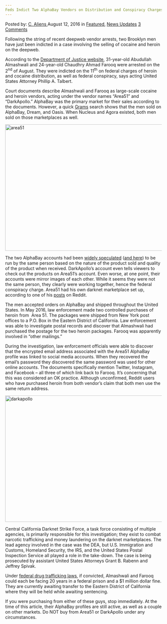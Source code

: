 ```yaml
---
Feds Indict Two AlphaBay Vendors on Distribution and Conspiracy Charges
---
```

<article class="post-listing post-15096 post type-post status-publish format-standard has-post-thumbnail hentry category-deepdot-news category-news-updates tag-alphabay tag-charges tag-conspiracy tag-distribution tag-feds tag-indict tag-vendors">
    <div class="post-inner">
    <p class="post-meta">
    <span>Posted by: <a href="https://www.deepdotweb.com/author/caliens/" title="">C. Aliens </a></span>
    <span>August 12, 2016</span>
    <span>in <a href="https://www.deepdotweb.com/category/deepdot-news/" rel="category tag">Featured</a>, <a href="https://www.deepdotweb.com/category/news-updates/" rel="category tag">News Updates</a></span>
    <span><a href="https://www.deepdotweb.com/2016/08/12/feds-indict-two-alphabay-vendors-distribution-conspiracy-charges/#comments">3 Comments</a></span>
    </p>
    <div class="clear"></div>
    <div class="entry">
    <p>Following the string of recent deepweb vendor arrests, two Brooklyn men have just been indicted in a case involving the selling of cocaine and heroin on the deepweb.</p>
    <p>According to the <a href="https://www.justice.gov/usao-edca/pr/two-brooklyn-men-indicted-distributing-heroin-and-cocaine-dark-web-marketplace-alphabay">Department of Justice website</a>, 31-year-old Abudullah Almashwali and 24-year-old Chaudhry Ahmad Farooq were arrested on the 2<sup>nd</sup> of August. They were indicted on the 11<sup>th</sup> on federal charges of heroin and cocaine distribution, as well as federal conspiracy, says acting United States Attorney Phillip A. Talbert.</p>
    <p>Court documents describe Almashwali and Farooq as large-scale cocaine and heroin vendors, acting under the vendor names “Area51” and “DarkApollo.” AlphaBay was the primary market for their sales according to the documents. However, a quick <a href="https://www.deepdotweb.com/grams-search-darknet-marketplaces/">Grams</a> search shows that the men sold on AlphaBay, Dream, and Oasis. When Nucleus and Agora existed, both men sold on those marketplaces as well.</p>
    <p><a href="https://www.deepdotweb.com/wp-content/uploads/2016/08/area51.png"><img class="aligncenter size-full wp-image-15097" src="https://www.deepdotweb.com/wp-content/uploads/2016/08/area51.png" alt="area51" width="613" height="405" srcset="https://www.deepdotweb.com/wp-content/uploads/2016/08/area51.png 613w, https://www.deepdotweb.com/wp-content/uploads/2016/08/area51-300x198.png 300w" sizes="(max-width: 613px) 100vw, 613px" /></a></p>
    <p>The two AlphaBay accounts had been <a href="https://www.reddit.com/r/DarkNetMarkets/comments/3sbhmg/vendors_area51_and_darkapollo_have_almost/">widely speculated</a> (<a href="https://www.reddit.com/r/DarkNetMarkets/comments/3w78sq/how_does_darkapolloarea51_have_such_impeccable/?ref=search_posts">and here</a>) to be run by the same person based on the nature of the product sold and quality of the product when received. DarkApollo’s account even tells viewers to check out the products on Area51’s account. Even worse, at one point, their accounts were mirror images of each other. While it seems they were not the same person, they clearly were working together, hence the federal conspiracy charge. Area51 had his own darknet marketplace set up, according to one of his <a href="https://www.reddit.com/r/DarkNetMarkets/comments/28sxo1/area51_marketplace_httpfiftyonecrklhzheonion/">posts</a> on Reddit.</p>
    <p>The men accepted orders on AlphaBay and shipped throughout the United States. In May 2016, law enforcement made two controlled purchases of heroin from  Area 51. The packages were shipped from New York post offices to a P.O. Box in the Eastern District of California. Law enforcement was able to investigate postal records and discover that Almashwali had purchased the postage for the two heroin packages. Farooq was apparently involved in “other mailings.”</p>
    <p>During the investigation, law enforcement officials were able to discover that the encrypted email address associated with the Area51 AlphaBay profile was linked to social media accounts. When they recovered the email’s password they discovered the same password was used for other online accounts. The documents specifically mention Twitter, Instagram, and Facebook – all three of which link back to Farooq. It’s concerning that this was considered an OK practice. Although unconfirmed, Reddit users who have purchased heroin from both vendor’s claim that both men use the same return address.</p>
    <p><a href="https://www.deepdotweb.com/wp-content/uploads/2016/08/darkapollo.png"><img class="aligncenter size-full wp-image-15098" src="https://www.deepdotweb.com/wp-content/uploads/2016/08/darkapollo.png" alt="darkapollo" width="613" height="405" srcset="https://www.deepdotweb.com/wp-content/uploads/2016/08/darkapollo.png 613w, https://www.deepdotweb.com/wp-content/uploads/2016/08/darkapollo-300x198.png 300w" sizes="(max-width: 613px) 100vw, 613px" /></a></p>
    <p>Central California Darknet Strike Force, a task force consisting of multiple agencies, is primarily responsible for this investigation; they exist to combat narcotic trafficking and money laundering on the darknet marketplaces. The lead agency involved in the case was the DEA, but U.S. Immigration and Customs, Homeland Security, the IRS, and the United States Postal Inspection Service all played a role in the take-down. The case is being prosecuted by assistant United States Attorneys Grant B. Rabenn and Jeffrey Spivak.</p>
    <p>Under <a href="https://www.dea.gov/druginfo/ftp3.shtml">federal drug trafficking laws</a>, if convicted, Almashwali and Farooq could each be facing 20 years in a federal prison and a $1 million dollar fine. They are currently awaiting transfer to the Eastern District of California where they will be held while awaiting sentencing.</p>
    <p>If you were purchasing from either of these guys, stop immediately. At the time of this article, their AlphaBay profiles are still active, as well as a couple on other markets. Do NOT buy from Area51 or DarkApollo under any circumstances.</p>
    </div>
    <span style="display:none"><a href="https://www.deepdotweb.com/tag/alphabay/" rel="tag">alphabay</a> <a href="https://www.deepdotweb.com/tag/charges/" rel="tag">charges</a> <a href="https://www.deepdotweb.com/tag/conspiracy/" rel="tag">conspiracy</a> <a href="https://www.deepdotweb.com/tag/distribution/" rel="tag">distribution</a> <a href="https://www.deepdotweb.com/tag/feds/" rel="tag">feds</a> <a href="https://www.deepdotweb.com/tag/indict/" rel="tag">indict</a> <a href="https://www.deepdotweb.com/tag/vendors/" rel="tag">vendors</a></span> <span style="display:none" class="updated">2016-08-12</span>
    <div style="display:none" class="vcard author" itemprop="author" itemscope itemtype="http://schema.org/Person"><strong class="fn" itemprop="name"><a href="https://www.deepdotweb.com/author/caliens/" title="Posts by C. Aliens" rel="author">C. Aliens</a></strong></div>
    </div>
</article>

